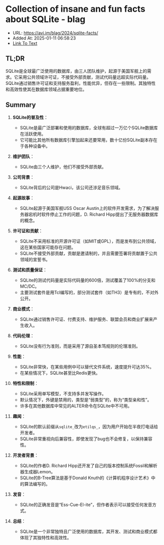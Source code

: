 # Collection of insane and fun facts about SQLite - blag
- URL: https://avi.im/blag/2024/sqlite-facts/
- Added At: 2025-01-11 06:58:23
- [Link To Text](2025-01-11-collection-of-insane-and-fun-facts-about-sqlite---blag_raw.md)

## TL;DR
SQLite是全球最广泛使用的数据库，由三人团队维护，起源于美国军舰上的需求。它采用公共领域许可证，不接受外部贡献，测试代码量远超实际代码量。SQLite通过销售许可证和支持服务盈利，性能优异，但存在一些限制。其独特性和高效性使其在数据库领域占据重要地位。

## Summary
1. **SQLite的普及性**：
   - SQLite是最广泛部署和使用的数据库，全球有超过一万亿个SQLite数据库在活跃使用。
   - 它可能比其他所有数据库引擎加起来还要常用，数十亿份SQLite副本存在于各种设备中。

2. **维护团队**：
   - SQLite由三个人维护，他们不接受外部贡献。

3. **公司背景**：
   - SQLite背后的公司是Hwaci，该公司还涉足音乐领域。

4. **起源故事**：
   - SQLite起源于美国军舰USS Oscar Austin上的软件开发需求，为了解决服务器宕机时软件停止工作的问题，D. Richard Hipp提出了无服务器数据库的概念。

5. **许可证和贡献**：
   - SQLite不采用标准的开源许可证（如MIT或GPL），而是发布到公共领域，这在某些国家可能存在问题。
   - SQLite不接受外部贡献，贡献是邀请制的，并且需要签署将贡献置于公共领域的宣誓书。

6. **测试和质量保证**：
   - SQLite的测试代码量是实际代码量的600倍，测试覆盖了100%的分支和MC/DC。
   - 主要测试套件是用Tcl编写的，部分测试套件（如TH3）是专有的，不对外公开。

7. **商业模式**：
   - SQLite通过销售许可证、付费支持、维护服务、联盟会员和商业扩展来产生收入。

8. **代码伦理**：
   - SQLite没有行为准则，而是采用了源自圣本笃规则的伦理准则。

9. **性能**：
   - SQLite非常快，在某些用例中可以替代文件系统，速度提升可达35%。
   - 在某些情况下，SQLite甚至比Redis更快。

10. **特性和限制**：
    - SQLite采用单写模型，不支持多并发写操作。
    - 默认情况下，外键是禁用的，类型是“弱类型”的，称为“类型亲和性”。
    - 许多在其他数据库中常见的ALTER命令在SQLite中不可用。

11. **趣闻**：
    - SQLite的默认前缀从`sqlite_`改为`etilqs_`，因为用户开始在半夜打电话给开发者。
    - SQLite非常重视向后兼容性，即使发现了bug也不会修复，以保持兼容性。

12. **开发者背景**：
    - SQLite的作者D. Richard Hipp还开发了自己的版本控制系统Fossil和解析器生成器Lemon。
    - SQLite的B-Tree算法是基于Donald Knuth的《计算机程序设计艺术》中的算法编写的。

13. **发音**：
    - SQLite的正确发音是“Ess-Cue-El-ite”，但作者表示可以接受任何发音方式。

14. **总结**：
    - SQLite是一个非常独特且广泛使用的数据库，其开发、测试和商业模式都体现了其独特性和高效性。
